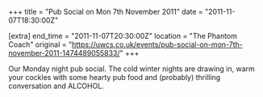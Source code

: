 +++
title = "Pub Social on Mon 7th November 2011"
date = "2011-11-07T18:30:00Z"

[extra]
end_time = "2011-11-07T20:30:00Z"
location = "The Phantom Coach"
original = "https://uwcs.co.uk/events/pub-social-on-mon-7th-november-2011-1474489055833/"
+++

Our Monday night pub social. The cold winter nights are drawing in, warm your cockles with some hearty pub food and (probably) thrilling conversation and ALCOHOL.

